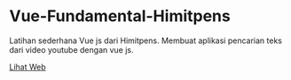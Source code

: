 # Vue-Fundamental-Himitpens

Latihan sederhana Vue js dari Himitpens.
Membuat aplikasi pencarian teks dari video youtube dengan vue js.

[Lihat Web](https://vue-search-text-video.netlify.app/)
